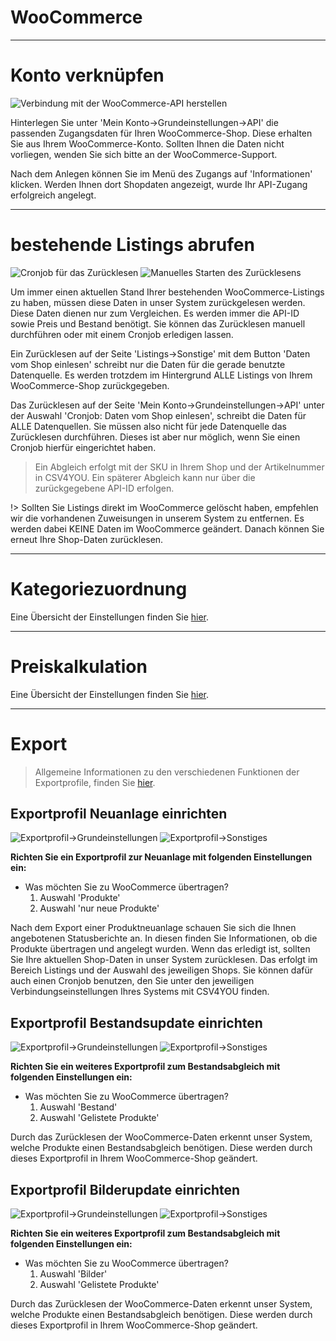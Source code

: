 # WooCommerce

***
# Konto verknüpfen

![Verbindung mit der WooCommerce-API herstellen](https://data.csv4you.com/media/image/guide/interface/woocommerce/woocommerce-api-zugangsdaten-hinterlegen.png ':zoom :size=30%')

Hinterlegen Sie unter 'Mein Konto->Grundeinstellungen->API' die passenden Zugangsdaten für Ihren WooCommerce-Shop. Diese erhalten Sie aus Ihrem WooCommerce-Konto.
Sollten Ihnen die Daten nicht vorliegen, wenden Sie sich bitte an der WooCommerce-Support.

Nach dem Anlegen können Sie im Menü des Zugangs auf 'Informationen' klicken. Werden Ihnen dort Shopdaten angezeigt, wurde Ihr API-Zugang erfolgreich angelegt.


***
# bestehende Listings abrufen

![Cronjob für das Zurücklesen](https://data.csv4you.com/media/image/guide/interface/woocommerce/woocommerce-einrichtung-cronjob-zuruecklesen.png ':zoom :size=30%')
![Manuelles Starten des Zurücklesens](https://data.csv4you.com/media/image/guide/interface/woocommerce/woocommerce-listings-uebersicht.png ':zoom :size=30%')

Um immer einen aktuellen Stand Ihrer bestehenden WooCommerce-Listings zu haben, müssen diese Daten in unser System zurückgelesen werden. Diese Daten dienen nur zum Vergleichen. Es werden immer die API-ID sowie Preis und Bestand benötigt. Sie können das Zurücklesen manuell durchführen oder mit einem Cronjob erledigen lassen.

Ein Zurücklesen auf der Seite 'Listings->Sonstige' mit dem Button 'Daten vom Shop einlesen' schreibt nur die Daten für die gerade benutzte Datenquelle. Es werden trotzdem im Hintergrund ALLE Listings von Ihrem WooCommerce-Shop zurückgegeben.

Das Zurücklesen auf der Seite 'Mein Konto->Grundeinstellungen->API' unter der Auswahl 'Cronjob: Daten vom Shop einlesen', schreibt die Daten für ALLE Datenquellen. Sie müssen also nicht für jede Datenquelle das Zurücklesen durchführen. Dieses ist aber nur möglich, wenn Sie einen Cronjob hierfür eingerichtet haben.

> Ein Abgleich erfolgt mit der SKU in Ihrem Shop und der Artikelnummer in CSV4YOU. Ein späterer Abgleich kann nur über die zurückgegebene API-ID erfolgen.

!> Sollten Sie Listings direkt im WooCommerce gelöscht haben, empfehlen wir die vorhandenen Zuweisungen in unserem System zu entfernen. Es werden dabei KEINE Daten im WooCommerce geändert. Danach können Sie erneut Ihre Shop-Daten zurücklesen.


***
# Kategoriezuordnung

Eine Übersicht der Einstellungen finden Sie [hier](export/categories).


***
# Preiskalkulation

Eine Übersicht der Einstellungen finden Sie [hier](export/pricecalculation).


***
# Export

> Allgemeine Informationen zu den verschiedenen Funktionen der Exportprofile, finden Sie [hier](export/interface).


## Exportprofil Neuanlage einrichten

![Exportprofil->Grundeinstellungen](https://data.csv4you.com/media/image/guide/interface/woocommerce/woocommerce-exportprofil-neuanlage-grundeinstellungen.png ':zoom :size=30%')
![Exportprofil->Sonstiges](https://data.csv4you.com/media/image/guide/interface/woocommerce/woocommerce-exportprofil-neuanlage-sonstiges.png ':zoom :size=30%')

**Richten Sie ein Exportprofil zur Neuanlage mit folgenden Einstellungen ein:**

- Was möchten Sie zu WooCommerce  übertragen?<br>
	1. Auswahl 'Produkte'<br>
	2. Auswahl 'nur neue Produkte'

Nach dem Export einer Produktneuanlage schauen Sie sich die Ihnen angebotenen Statusberichte an. In diesen finden Sie Informationen, ob die Produkte übertragen und angelegt wurden. Wenn das erledigt ist, sollten Sie Ihre aktuellen Shop-Daten in unser System zurücklesen. Das erfolgt im Bereich Listings und der Auswahl des jeweiligen Shops.
Sie können dafür auch einen Cronjob benutzen, den Sie unter den jeweiligen Verbindungseinstellungen Ihres Systems mit CSV4YOU finden.


## Exportprofil Bestandsupdate einrichten

![Exportprofil->Grundeinstellungen](https://data.csv4you.com/media/image/guide/interface/woocommerce/woocommerce-exportprofil-update-bestand-grundeinstellungen.png ':zoom :size=30%')
![Exportprofil->Sonstiges](https://data.csv4you.com/media/image/guide/interface/woocommerce/woocommerce-exportprofil-update-bestand-sonstiges.png ':zoom :size=30%')

**Richten Sie ein weiteres Exportprofil zum Bestandsabgleich mit folgenden Einstellungen ein:**

- Was möchten Sie zu WooCommerce übertragen?<br>
	1. Auswahl 'Bestand'<br>
	2. Auswahl 'Gelistete Produkte'

Durch das Zurücklesen der WooCommerce-Daten erkennt unser System, welche Produkte einen Bestandsabgleich benötigen. Diese werden durch dieses Exportprofil in Ihrem WooCommerce-Shop geändert.


## Exportprofil Bilderupdate einrichten

![Exportprofil->Grundeinstellungen](https://data.csv4you.com/media/image/guide/interface/woocommerce/woocommerce-exportprofil-update-bilder-grundeinstellungen.png ':zoom :size=30%')
![Exportprofil->Sonstiges](https://data.csv4you.com/media/image/guide/interface/woocommerce/woocommerce-exportprofil-update-bilder-sonstiges.png ':zoom :size=30%')

**Richten Sie ein weiteres Exportprofil zum Bestandsabgleich mit folgenden Einstellungen ein:**

- Was möchten Sie zu WooCommerce übertragen?<br>
	1. Auswahl 'Bilder'<br>
	2. Auswahl 'Gelistete Produkte'

Durch das Zurücklesen der WooCommerce-Daten erkennt unser System, welche Produkte einen Bestandsabgleich benötigen. Diese werden durch dieses Exportprofil in Ihrem WooCommerce-Shop geändert.